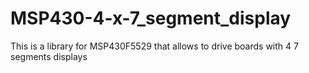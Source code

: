 # MSP430-4-x-7_segment_display
This is a library for MSP430F5529 that allows to drive boards with 4 7 segments displays

